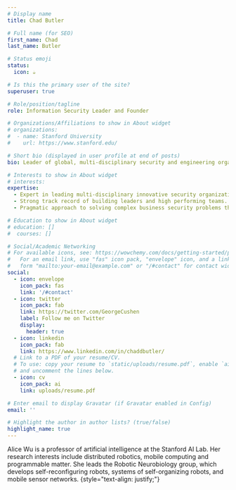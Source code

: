 ```yaml
---
# Display name
title: Chad Butler

# Full name (for SEO)
first_name: Chad
last_name: Butler

# Status emoji
status:
  icon: ☕️

# Is this the primary user of the site?
superuser: true

# Role/position/tagline
role: Information Security Leader and Founder

# Organizations/Affiliations to show in About widget
# organizations:
#  - name: Stanford University
#    url: https://www.stanford.edu/

# Short bio (displayed in user profile at end of posts)
bio: Leader of global, multi-disciplinary security and engineering organizations focussed on managing risk and empowering business growth. 

# Interests to show in About widget
# interests:
expertise:
  - Expert in leading multi-disciplinary innovative security organizations
  - Strong track record of building leaders and high performing teams.
  - Pragmatic approach to solving complex business security problems that enable growth.

# Education to show in About widget
# education: []
#  courses: []

# Social/Academic Networking
# For available icons, see: https://wowchemy.com/docs/getting-started/page-builder/#icons
#   For an email link, use "fas" icon pack, "envelope" icon, and a link in the
#   form "mailto:your-email@example.com" or "/#contact" for contact widget.
social:
  - icon: envelope
    icon_pack: fas
    link: '/#contact'
  - icon: twitter
    icon_pack: fab
    link: https://twitter.com/GeorgeCushen
    label: Follow me on Twitter
    display:
      header: true
  - icon: linkedin
    icon_pack: fab
    link: https://www.linkedin.com/in/chaddbutler/
  # Link to a PDF of your resume/CV.
  # To use: copy your resume to `static/uploads/resume.pdf`, enable `ai` icons in `params.yaml`,
  # and uncomment the lines below.
  - icon: cv
    icon_pack: ai
    link: uploads/resume.pdf

# Enter email to display Gravatar (if Gravatar enabled in Config)
email: ''

# Highlight the author in author lists? (true/false)
highlight_name: true
---
```


Alice Wu is a professor of artificial intelligence at the Stanford AI Lab. Her research interests include distributed robotics, mobile computing and programmable matter. She leads the Robotic Neurobiology group, which develops self-reconfiguring robots, systems of self-organizing robots, and mobile sensor networks.
{style="text-align: justify;"}
